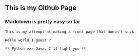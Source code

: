 ## This is my Github Page
### Markdown is pretty easy so far


````
This is my attempt at making a front page that doesn't suck

Hello world I guess ?
````

`** Python >>> Java, I'll fight you **`
